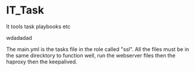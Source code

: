 # IT_Task
It tools task playbooks etc


wdadadad

The main.yml is the tasks file in the role called "ssl". All the files must be in the same direcktory to function well, run the webserver files then the haproxy then the keepalived.
